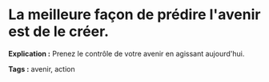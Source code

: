 # La meilleure façon de prédire l'avenir est de le créer.

**Explication :** Prenez le contrôle de votre avenir en agissant aujourd'hui.

**Tags :** avenir, action
